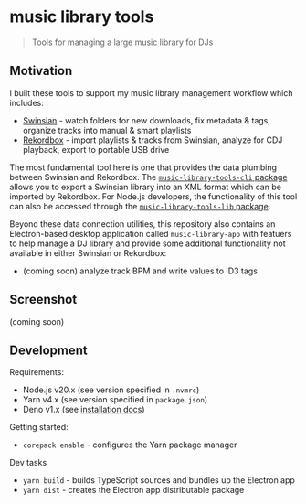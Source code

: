 # music library tools

> Tools for managing a large music library for DJs

## Motivation

I built these tools to support my music library management workflow which includes:

- [Swinsian](https://swinsian.com/) - watch folders for new downloads, fix metadata & tags, organize tracks into manual & smart playlists
- [Rekordbox](https://rekordbox.com/en/) - import playlists & tracks from Swinsian, analyze for CDJ playback, export to portable USB drive

The most fundamental tool here is one that provides the data plumbing between Swinsian and Rekordbox. The
[`music-library-tools-cli` package](https://github.com/adidahiya/music-library-scripts/blob/main/packages/music-library-tools-cli/README.md)
allows you to export a Swinsian library into an XML format which can be imported by Rekordbox. For Node.js developers,
the functionality of this tool can also be accessed through the
[`music-library-tools-lib` package](https://github.com/adidahiya/music-library-scripts/blob/main/packages/music-library-tools-lib/README.md).

Beyond these data connection utilities, this repository also contains an Electron-based desktop application called
`music-library-app` with featuers to help manage a DJ library and provide some additional functionality not available
in either Swinsian or Rekordbox:

- (coming soon) analyze track BPM and write values to ID3 tags

## Screenshot

(coming soon)

## Development

Requirements:

- Node.js v20.x (see version specified in `.nvmrc`)
- Yarn v4.x (see version specified in `package.json`)
- Deno v1.x (see [installation docs](https://docs.deno.com/runtime/manual/getting_started/installation))

Getting started:

- `corepack enable` - configures the Yarn package manager

Dev tasks

- `yarn build` - builds TypeScript sources and bundles up the Electron app
- `yarn dist` - creates the Electron app distributable package

